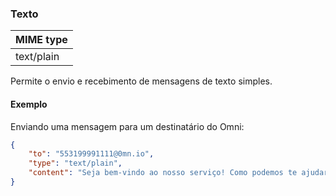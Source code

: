 ### Texto
| MIME type                | 
|--------------------------|
| text/plain               |

Permite o envio e recebimento de mensagens de texto simples.

#### Exemplo

Enviando uma mensagem para um destinatário do Omni:

```json
{
    "to": "553199991111@0mn.io",
    "type": "text/plain",
    "content": "Seja bem-vindo ao nosso serviço! Como podemos te ajudar?"
}
```
